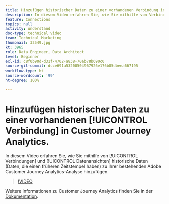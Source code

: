 ```yaml
---
title: Hinzufügen historischer Daten zu einer vorhandenen Verbindung in Customer Journey Analytics
description: In diesem Video erfahren Sie, wie Sie mithilfe von Verbindungen und Datenansichten historische Daten (Daten, die einen früheren Zeitstempel haben) zu Ihrer bestehenden Adobe Customer Journey Analytics-Analyse hinzufügen.
feature: Connections
topics: null
activity: understand
doc-type: technical video
team: Technical Marketing
thumbnail: 32549.jpg
kt: 3965
role: Data Engineer, Data Architect
level: Beginner
exl-id: c8f0b90d-d31f-4702-a838-70ab78b690c0
source-git-commit: dcce691a53200504967926e176b85dbeea667195
workflow-type: ht
source-wordcount: '99'
ht-degree: 100%

---
```


# Hinzufügen historischer Daten zu einer vorhandenen [!UICONTROL Verbindung] in Customer Journey Analytics.

In diesem Video erfahren Sie, wie Sie mithilfe von [!UICONTROL Verbindungen] und [!UICONTROL Datenansichten] historische Daten (Daten, die einen früheren Zeitstempel haben) zu Ihrer bestehenden Adobe Customer Journey Analytics-Analyse hinzufügen.

>[!VIDEO](https://video.tv.adobe.com/v/32549/?quality=12)

Weitere Informationen zu Customer Journey Analytics finden Sie in der [Dokumentation](https://docs.adobe.com/content/help/de-DE/analytics-platform/using/cja-landing.html).
